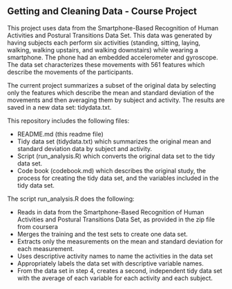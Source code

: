 ## Getting and Cleaning Data - Course Project

This project uses data from the Smartphone-Based Recognition of Human Activities and Postural Transitions Data Set. This data was generated by having subjects each perform six activities (standing, sitting, laying, walking, walking upstairs, and walking downstairs) while wearing a smartphone. The phone had an embedded accelerometer and gyroscope. The data set characterizes these movements with 561 features which describe the movements of the participants.

The current project summarizes a subset of the original data by selecting only the features which describe the mean and standard deviation of the movements and then averaging them by subject and activity. The results are saved in a new data set: tidydata.txt.


This repository includes the following files:
- README.md (this readme file)
- Tidy data set (tidydata.txt) which summarizes the original mean and standard deviation data by subject and activity.
- Script (run_analysis.R) which converts the original data set to the tidy data set.
- Code book (codebook.md) which describes the original study, the process for creating the tidy data set, and the variables included in the tidy data set.


The script run_analysis.R does the following:
* Reads in data from the Smartphone-Based Recognition of Human Activities and Postural Transitions Data Set, as provided in the zip file from coursera
* Merges the training and the test sets to create one data set.
* Extracts only the measurements on the mean and standard deviation for each measurement.
* Uses descriptive activity names to name the activities in the data set
* Appropriately labels the data set with descriptive variable names.
* From the data set in step 4, creates a second, independent tidy data set with the average of each variable for each activity and each subject.
